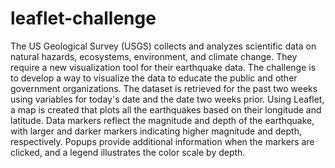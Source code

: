 # leaflet-challenge

The US Geological Survey (USGS) collects and analyzes scientific data on natural hazards, ecosystems, environment, and climate change. They require a new visualization tool for their earthquake data. The challenge is to develop a way to visualize the data to educate the public and other government organizations. The dataset is retrieved for the past two weeks using variables for today's date and the date two weeks prior. Using Leaflet, a map is created that plots all the earthquakes based on their longitude and latitude. Data markers reflect the magnitude and depth of the earthquake, with larger and darker markers indicating higher magnitude and depth, respectively. Popups provide additional information when the markers are clicked, and a legend illustrates the color scale by depth.